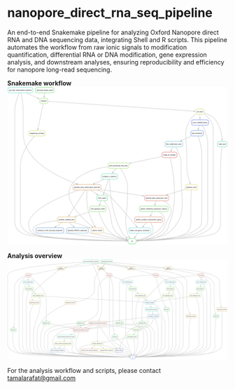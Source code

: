 # nanopore_direct_rna_seq_pipeline
An end-to-end Snakemake pipeline for analyzing Oxford Nanopore direct RNA and DNA sequencing data, integrating Shell and R scripts. This pipeline automates the workflow from raw ionic signals to modification quantification, differential RNA or DNA modification, gene expression analysis, and downstream analyses, ensuring reproducibility and efficiency for nanopore long-read sequencing.

__Snakemake workflow__
![Pipeline Overview](docs/pipeline_snapshot.png)

__Analysis overview__
![Analysis Workflow Overview](docs/workflow_overview.png)

For the analysis workflow and scripts, please contact tamalarafat@gmail.com